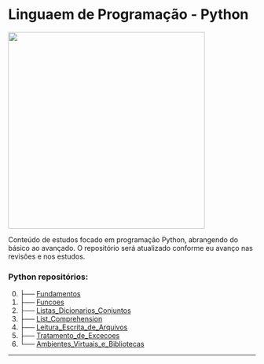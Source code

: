 
# Linguaem de Programação - Python

<img src="anime_py.png" width="400">

Conteúdo de estudos focado em programação Python, abrangendo do básico ao avançado. O repositório será atualizado conforme eu avanço nas revisões e nos estudos.


### Python repositórios:

0. ├── [Fundamentos](https://github.com/ArielRiello/Estudos_Python_Data_Eng/tree/main/Python/00_Fundamentos)
1. ├── [Funcoes](https://github.com/ArielRiello/Estudos_Python_Data_Eng/tree/main/Python/01_Funcoes)
2. ├── [Listas_Dicionarios_Conjuntos](https://github.com/ArielRiello/Estudos_Python_Data_Eng/tree/main/Python/02_Listas_Dicionarios_Conjuntos)
3. ├── [List_Comprehension](https://github.com/ArielRiello/Estudos_Python_Data_Eng/tree/main/Python/03_List_Comprehension)
4. ├── [Leitura_Escrita_de_Arquivos](https://github.com/ArielRiello/Estudos_Python_Data_Eng/tree/main/Python/04_Leitura_Escrita_de_Arquivos)
5. ├── [Tratamento_de_Excecoes](https://github.com/ArielRiello/Estudos_Python_Data_Eng/tree/main/Python/05_Tratamento_de_Excecoes)
6. └── [Ambientes_Virtuais_e_Bibliotecas](https://github.com/ArielRiello/Estudos_Python_Data_Eng/tree/main/Python/06_Ambientes_Virtuais_e_Bibliotecas)
   
---